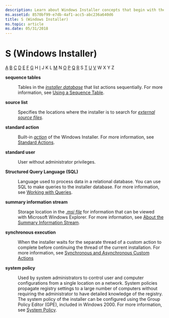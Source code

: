 ```yaml
---
description: Learn about Windows Installer concepts that begin with the letter S, such as sequence tables and source list.
ms.assetid: 8570bf99-e7db-4af1-acc5-abc236a640d6
title: S (Windows Installer)
ms.topic: article
ms.date: 05/31/2018
---
```


# S (Windows Installer)

[A](a-gly.md) [B](b-gly.md) [C](c-gly.md) [D](d-gly.md) [E](e-gly.md) [F](f-gly.md) [G](g-gly.md) H [I](i-gly.md) J K L [M](m-gly.md) N [O](o-gly.md) [P](p-gly.md) [Q](q-gly.md) [R](r-gly.md) S [T](t-gly.md) [U](u-gly.md) [V](v-gly.md) W X Y Z

<dl> <dt>

<span id="_msi_sequence_tables_gly"></span><span id="_MSI_SEQUENCE_TABLES_GLY"></span>**sequence tables**
</dt> <dd>

Tables in the [*installer database*](i-gly.md) that list actions sequentially. For more information, see [Using a Sequence Table](using-a-sequence-table.md).

</dd> <dt>

<span id="_msi_source_list_gly"></span><span id="_MSI_SOURCE_LIST_GLY"></span>**source list**
</dt> <dd>

Specifies the locations where the installer is to search for [*external source files*](e-gly.md).

</dd> <dt>

<span id="_msi_standard_action_gly"></span><span id="_MSI_STANDARD_ACTION_GLY"></span>**standard action**
</dt> <dd>

Built-in [*action*](a-gly.md) of the Windows Installer. For more information, see [Standard Actions](standard-actions.md).

</dd> <dt>

<span id="_msi_standard_user_gly"></span><span id="_MSI_STANDARD_USER_GLY"></span>**standard user**
</dt> <dd>

User without administrator privileges.

</dd> <dt>

<span id="_msi_structured_query_language_gly"></span><span id="_MSI_STRUCTURED_QUERY_LANGUAGE_GLY"></span>**Structured Query Language (SQL)**
</dt> <dd>

Language used to process data in a relational database. You can use SQL to make queries to the installer database. For more information, see [Working with Queries](working-with-queries.md).

</dd> <dt>

<span id="_msi_summary_information_stream_gly"></span><span id="_MSI_SUMMARY_INFORMATION_STREAM_GLY"></span>**summary information stream**
</dt> <dd>

Storage location in the [*.msi file*](m-gly.md) for information that can be viewed with Microsoft Windows Explorer. For more information, see [About the Summary Information Stream](about-the-summary-information-stream.md).

</dd> <dt>

<span id="_msi_synchronous_execution_gly"></span><span id="_MSI_SYNCHRONOUS_EXECUTION_GLY"></span>**synchronous execution**
</dt> <dd>

When the installer waits for the separate thread of a custom action to complete before continuing the thread of the current installation. For more information, see [Synchronous and Asynchronous Custom Actions](synchronous-and-asynchronous-custom-actions.md)

</dd> <dt>

<span id="_msi_system_policy_using_windows_installer__gly"></span><span id="_MSI_SYSTEM_POLICY_USING_WINDOWS_INSTALLER__GLY"></span>**system policy**
</dt> <dd>

Used by system administrators to control user and computer configurations from a single location on a network. System policies propagate registry settings to a large number of computers without requiring the administrator to have detailed knowledge of the registry. The system policy of the installer can be configured using the Group Policy Editor (GPE), included in Windows 2000. For more information, see [System Policy](system-policy.md).

</dd> </dl>

 

 



